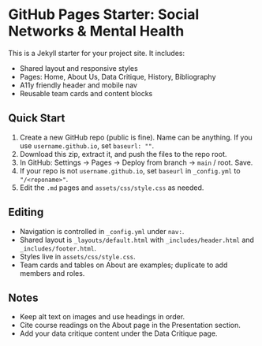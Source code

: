 # GitHub Pages Starter: Social Networks & Mental Health

This is a Jekyll starter for your project site. It includes:
- Shared layout and responsive styles
- Pages: Home, About Us, Data Critique, History, Bibliography
- A11y friendly header and mobile nav
- Reusable team cards and content blocks

## Quick Start
1. Create a new GitHub repo (public is fine). Name can be anything. If you use `username.github.io`, set `baseurl: ""`.
2. Download this zip, extract it, and push the files to the repo root.
3. In GitHub: Settings → Pages → Deploy from branch → `main` / root. Save.
4. If your repo is not `username.github.io`, set `baseurl` in `_config.yml` to `"/<reponame>"`.
5. Edit the `.md` pages and `assets/css/style.css` as needed.

## Editing
- Navigation is controlled in `_config.yml` under `nav:`.
- Shared layout is `_layouts/default.html` with `_includes/header.html` and `_includes/footer.html`.
- Styles live in `assets/css/style.css`.
- Team cards and tables on About are examples; duplicate to add members and roles.

## Notes
- Keep alt text on images and use headings in order.
- Cite course readings on the About page in the Presentation section.
- Add your data critique content under the Data Critique page.